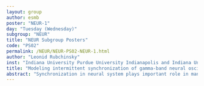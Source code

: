 ```yaml
---
layout: group
author: esmb
poster: "NEUR-1"
day: "Tuesday (Wednesday)"
subgroup: "NEUR"
title: "NEUR Subgroup Posters"
code: "PS02"
permalink: /NEUR/NEUR-PS02-NEUR-1.html
author: "Leonid Rubchinsky"
inst: "Indiana University Purdue University Indianapolis and Indiana University School of Medicine"
title: "Modeling intermittent synchronization of gamma-band neural oscillations"
abstract: "Synchronization in neural system plays important role in many brain functions such as perception and memory. Abnormal synchronization can be observed in neurological disorders such as Parkinson's disease, schizophrenia, autism, and addiction. Neural synchronization is frequently intermittent even in a short time scale. That is, neural systems exhibit intervals of synchronization followed by intervals of desynchronization. Thus, neural circuits dynamics may show different distributions of duration of desynchronization even if the synchronization strength is similar. In general, some partially synchronized systems can exhibit a few but long desynchronized intervals while other systems can yield many but short desynchronized intervals. Experimental data thus far has shown that neural synchronization follows the latter trend in either healthy or diseased brains. In this study, we use a conductance-based PING network to study neural synchronization specifically in the low gamma band. This study explores the cellular and synaptic effects on the temporal patterning of the partially synchronized model gamma rhythms and considers potential functional implications of different temporal patterns."
---
```

